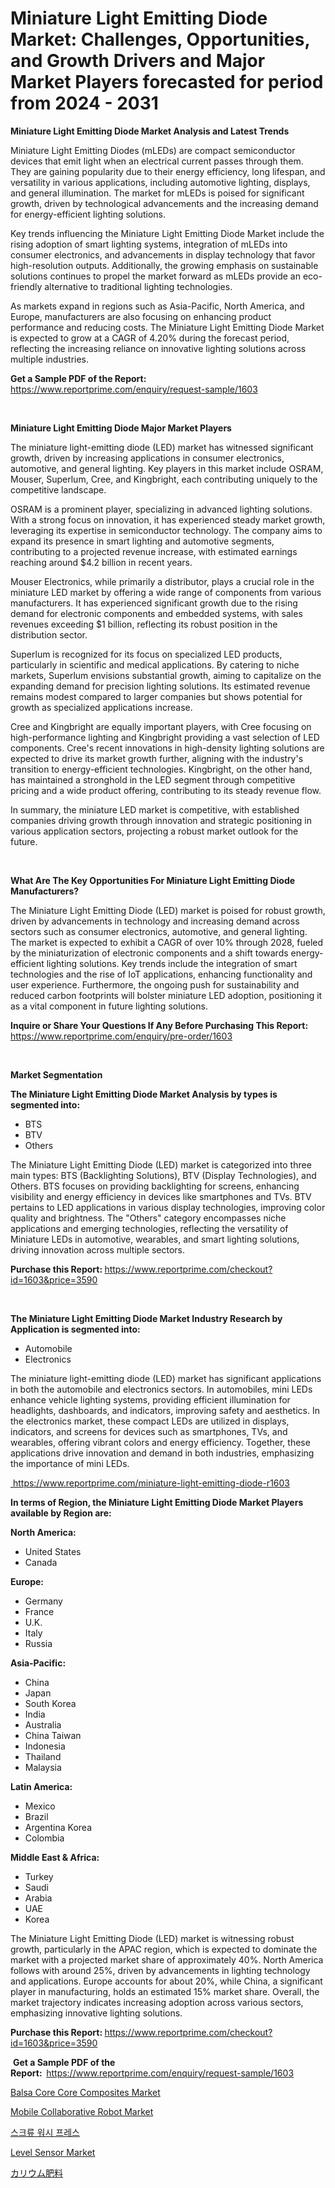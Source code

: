 <p><h1>Miniature Light Emitting Diode Market: Challenges, Opportunities, and Growth Drivers and Major Market Players forecasted for period from 2024 - 2031</h1></p><p><strong>Miniature Light Emitting Diode Market Analysis and Latest Trends</strong></p>
<p><p>Miniature Light Emitting Diodes (mLEDs) are compact semiconductor devices that emit light when an electrical current passes through them. They are gaining popularity due to their energy efficiency, long lifespan, and versatility in various applications, including automotive lighting, displays, and general illumination. The market for mLEDs is poised for significant growth, driven by technological advancements and the increasing demand for energy-efficient lighting solutions.</p><p>Key trends influencing the Miniature Light Emitting Diode Market include the rising adoption of smart lighting systems, integration of mLEDs into consumer electronics, and advancements in display technology that favor high-resolution outputs. Additionally, the growing emphasis on sustainable solutions continues to propel the market forward as mLEDs provide an eco-friendly alternative to traditional lighting technologies.</p><p>As markets expand in regions such as Asia-Pacific, North America, and Europe, manufacturers are also focusing on enhancing product performance and reducing costs. The Miniature Light Emitting Diode Market is expected to grow at a CAGR of 4.20% during the forecast period, reflecting the increasing reliance on innovative lighting solutions across multiple industries.</p></p>
<p><strong>Get a Sample PDF of the Report:&nbsp;</strong> <a href="https://www.reportprime.com/enquiry/request-sample/1603">https://www.reportprime.com/enquiry/request-sample/1603</a></p>
<p>&nbsp;</p>
<p><strong>Miniature Light Emitting Diode Major Market Players</strong></p>
<p><p>The miniature light-emitting diode (LED) market has witnessed significant growth, driven by increasing applications in consumer electronics, automotive, and general lighting. Key players in this market include OSRAM, Mouser, Superlum, Cree, and Kingbright, each contributing uniquely to the competitive landscape.</p><p>OSRAM is a prominent player, specializing in advanced lighting solutions. With a strong focus on innovation, it has experienced steady market growth, leveraging its expertise in semiconductor technology. The company aims to expand its presence in smart lighting and automotive segments, contributing to a projected revenue increase, with estimated earnings reaching around $4.2 billion in recent years.</p><p>Mouser Electronics, while primarily a distributor, plays a crucial role in the miniature LED market by offering a wide range of components from various manufacturers. It has experienced significant growth due to the rising demand for electronic components and embedded systems, with sales revenues exceeding $1 billion, reflecting its robust position in the distribution sector.</p><p>Superlum is recognized for its focus on specialized LED products, particularly in scientific and medical applications. By catering to niche markets, Superlum envisions substantial growth, aiming to capitalize on the expanding demand for precision lighting solutions. Its estimated revenue remains modest compared to larger companies but shows potential for growth as specialized applications increase.</p><p>Cree and Kingbright are equally important players, with Cree focusing on high-performance lighting and Kingbright providing a vast selection of LED components. Cree's recent innovations in high-density lighting solutions are expected to drive its market growth further, aligning with the industry's transition to energy-efficient technologies. Kingbright, on the other hand, has maintained a stronghold in the LED segment through competitive pricing and a wide product offering, contributing to its steady revenue flow.</p><p>In summary, the miniature LED market is competitive, with established companies driving growth through innovation and strategic positioning in various application sectors, projecting a robust market outlook for the future.</p></p>
<p>&nbsp;</p>
<p><strong>What Are The Key Opportunities For Miniature Light Emitting Diode Manufacturers?</strong></p>
<p><p>The Miniature Light Emitting Diode (LED) market is poised for robust growth, driven by advancements in technology and increasing demand across sectors such as consumer electronics, automotive, and general lighting. The market is expected to exhibit a CAGR of over 10% through 2028, fueled by the miniaturization of electronic components and a shift towards energy-efficient lighting solutions. Key trends include the integration of smart technologies and the rise of IoT applications, enhancing functionality and user experience. Furthermore, the ongoing push for sustainability and reduced carbon footprints will bolster miniature LED adoption, positioning it as a vital component in future lighting solutions.</p></p>
<p><strong>Inquire or Share Your Questions If Any Before Purchasing This Report:</strong> <a href="https://www.reportprime.com/enquiry/pre-order/1603">https://www.reportprime.com/enquiry/pre-order/1603</a></p>
<p>&nbsp;</p>
<p><strong>Market Segmentation</strong></p>
<p><strong>The Miniature Light Emitting Diode Market Analysis by types is segmented into:</strong></p>
<p><ul><li>BTS</li><li>BTV</li><li>Others</li></ul></p>
<p><p>The Miniature Light Emitting Diode (LED) market is categorized into three main types: BTS (Backlighting Solutions), BTV (Display Technologies), and Others. BTS focuses on providing backlighting for screens, enhancing visibility and energy efficiency in devices like smartphones and TVs. BTV pertains to LED applications in various display technologies, improving color quality and brightness. The "Others" category encompasses niche applications and emerging technologies, reflecting the versatility of Miniature LEDs in automotive, wearables, and smart lighting solutions, driving innovation across multiple sectors.</p></p>
<p><strong>Purchase this Report:&nbsp;</strong><a href="https://www.reportprime.com/checkout?id=1603&price=3590">https://www.reportprime.com/checkout?id=1603&price=3590</a></p>
<p>&nbsp;</p>
<p><strong>The Miniature Light Emitting Diode Market Industry Research by Application is segmented into:</strong></p>
<p><ul><li>Automobile</li><li>Electronics</li></ul></p>
<p><p>The miniature light-emitting diode (LED) market has significant applications in both the automobile and electronics sectors. In automobiles, mini LEDs enhance vehicle lighting systems, providing efficient illumination for headlights, dashboards, and indicators, improving safety and aesthetics. In the electronics market, these compact LEDs are utilized in displays, indicators, and screens for devices such as smartphones, TVs, and wearables, offering vibrant colors and energy efficiency. Together, these applications drive innovation and demand in both industries, emphasizing the importance of mini LEDs.</p></p>
<p><a href="https://www.reportprime.com/miniature-light-emitting-diode-r1603">&nbsp;https://www.reportprime.com/miniature-light-emitting-diode-r1603</a></p>
<p><strong>In terms of Region, the Miniature Light Emitting Diode Market Players available by Region are:</strong></p>
<p>
    <p> <strong> North America: </strong>
        <ul>
            <li>United States</li>
            <li>Canada</li>
        </ul>
        </p> 
    <p> <strong> Europe: </strong>
        <ul>
            <li>Germany</li>
            <li>France</li>
            <li>U.K.</li>
            <li>Italy</li>
            <li>Russia</li>
        </ul>
        </p> 
    <p> <strong> Asia-Pacific: </strong>
        <ul>
            <li>China</li>
            <li>Japan</li>
            <li>South Korea</li>
            <li>India</li>
            <li>Australia</li>
            <li>China Taiwan</li>
            <li>Indonesia</li>
            <li>Thailand</li>
            <li>Malaysia</li>
        </ul>
        </p> 
    <p> <strong> Latin America: </strong>
        <ul>
            <li>Mexico</li>
            <li>Brazil</li>
            <li>Argentina Korea</li>
            <li>Colombia</li>
        </ul>
        </p> 
    <p> <strong> Middle East & Africa: </strong>
        <ul>
            <li>Turkey</li>
            <li>Saudi</li>
            <li>Arabia</li>
            <li>UAE</li>
            <li>Korea</li>
        </ul>
    </p>
    </p>
<p><p>The Miniature Light Emitting Diode (LED) market is witnessing robust growth, particularly in the APAC region, which is expected to dominate the market with a projected market share of approximately 40%. North America follows with around 25%, driven by advancements in lighting technology and applications. Europe accounts for about 20%, while China, a significant player in manufacturing, holds an estimated 15% market share. Overall, the market trajectory indicates increasing adoption across various sectors, emphasizing innovative lighting solutions.</p></p>
<p><strong>Purchase this Report: </strong><a href="https://www.reportprime.com/checkout?id=1603&price=3590">https://www.reportprime.com/checkout?id=1603&price=3590</a></p>
<p>&nbsp;<strong>Get a Sample PDF of the Report:&nbsp;&nbsp;</strong><a href="https://www.reportprime.com/enquiry/request-sample/1603">https://www.reportprime.com/enquiry/request-sample/1603</a></p>
<p><strong></strong></p>
<p><p><a href="https://medium.com/@janetchuaf36/balsa-core-core-composites-industry-sector-market-dynamics-and-future-scenarios-2024-2031-c35d027ff20b">Balsa Core Core Composites Market</a></p><p><a href="https://issuu.com/reportprime-2/docs/mobile-collaborative-robot-market-s_dfc39f15c2c98e">Mobile Collaborative Robot Market</a></p><p><a href="https://medium.com/@kavonhansen21/%EA%B8%80%EB%A1%9C%EB%B2%8C-%EC%8B%9C%EC%9E%A5-%EB%8F%99%ED%96%A5-2024%EB%85%84%EB%B6%80%ED%84%B0-2031%EB%85%84%EA%B9%8C%EC%A7%80%EC%9D%98-%EC%8A%A4%ED%81%AC%EB%A5%98-%EC%84%B8%EC%B2%99-%EC%95%95%EC%B0%A9%EA%B8%B0-%EC%8B%9C%EC%9E%A5-%EC%A0%84%EB%A7%9D%EA%B3%BC-%EC%84%B1%EC%9E%A5-%EB%B6%84%EC%84%9D-9fd69bd7ec9a">스크류 워시 프레스</a></p><p><a href="https://github.com/AKSHATREPORTPRIME/Market-Research-Report-List-6/blob/main/level-sensor-market.md">Level Sensor Market</a></p><p><a href="https://medium.com/@ryanmarc1930/%E3%82%AB%E3%83%AA%E3%82%A6%E3%83%A0%E8%82%A5%E6%96%99%E5%B8%82%E5%A0%B4-2024%E5%B9%B4%E3%81%8B%E3%82%892031%E5%B9%B4%E3%81%AE%E4%B8%96%E7%95%8C%E5%B8%82%E5%A0%B4%E5%8B%95%E5%90%91%E3%81%A8%E8%B2%A9%E5%A3%B2%E3%83%88%E3%83%AC%E3%83%B3%E3%83%89-292195761209">カリウム肥料</a></p></p>